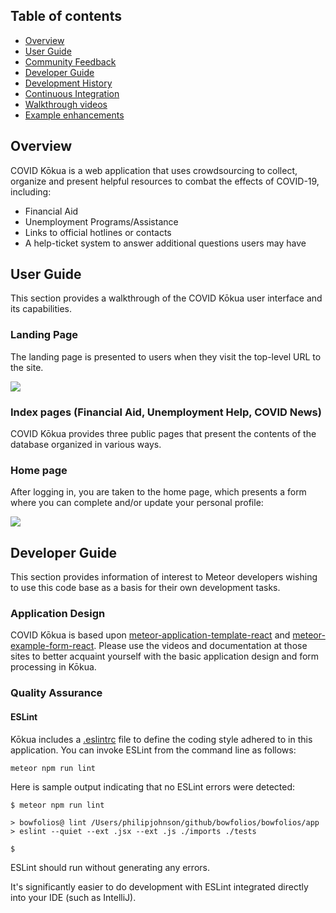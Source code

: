 ## Table of contents

* [Overview](#overview)
* [User Guide](#user-guide)
* [Community Feedback](#community-feedback)
* [Developer Guide](#developer-guide)
* [Development History](#development-history)
* [Continuous Integration](#continuous-integration)
* [Walkthrough videos](#walkthrough-videos)
* [Example enhancements](#example-enhancements)

## Overview

COVID Kōkua is a web application that uses crowdsourcing to collect, organize and present helpful resources to combat the effects of COVID-19, including:

- Financial Aid
- Unemployment Programs/Assistance
- Links to official hotlines or contacts
- A help-ticket system to answer additional questions users may have

## User Guide

This section provides a walkthrough of the COVID Kōkua user interface and its capabilities.

### Landing Page

The landing page is presented to users when they visit the top-level URL to the site.

![](images/landing-page.png)

### Index pages (Financial Aid, Unemployment Help, COVID News)

COVID Kōkua provides three public pages that present the contents of the database organized in various ways.

### Home page

After logging in, you are taken to the home page, which presents a form where you can complete and/or update your personal profile:

![](images/home-page.png)

## Developer Guide

This section provides information of interest to Meteor developers wishing to use this code base as a basis for their own development tasks.


### Application Design

COVID Kōkua is based upon [meteor-application-template-react](https://ics-software-engineering.github.io/meteor-application-template-react/) and [meteor-example-form-react](https://ics-software-engineering.github.io/meteor-example-form-react/). Please use the videos and documentation at those sites to better acquaint yourself with the basic application design and form processing in Kōkua.


### Quality Assurance

#### ESLint

Kōkua includes a [.eslintrc](https://github.com/bowfolios/bowfolios/blob/master/app/.eslintrc) file to define the coding style adhered to in this application. You can invoke ESLint from the command line as follows:

```
meteor npm run lint
```

Here is sample output indicating that no ESLint errors were detected:

```
$ meteor npm run lint

> bowfolios@ lint /Users/philipjohnson/github/bowfolios/bowfolios/app
> eslint --quiet --ext .jsx --ext .js ./imports ./tests

$
```

ESLint should run without generating any errors.

It's significantly easier to do development with ESLint integrated directly into your IDE (such as IntelliJ).
